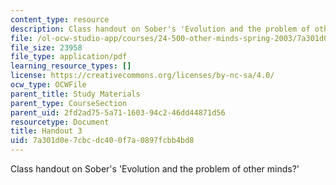 ```yaml
---
content_type: resource
description: Class handout on Sober's 'Evolution and the problem of other minds?'
file: /ol-ocw-studio-app/courses/24-500-other-minds-spring-2003/7a301d0e7cbcdc400f7a0897fcbb4bd8_h3_24500s03.pdf
file_size: 23958
file_type: application/pdf
learning_resource_types: []
license: https://creativecommons.org/licenses/by-nc-sa/4.0/
ocw_type: OCWFile
parent_title: Study Materials
parent_type: CourseSection
parent_uid: 2fd2ad75-5a71-1603-94c2-46dd44871d56
resourcetype: Document
title: Handout 3
uid: 7a301d0e-7cbc-dc40-0f7a-0897fcbb4bd8
---
```

Class handout on Sober's 'Evolution and the problem of other minds?'